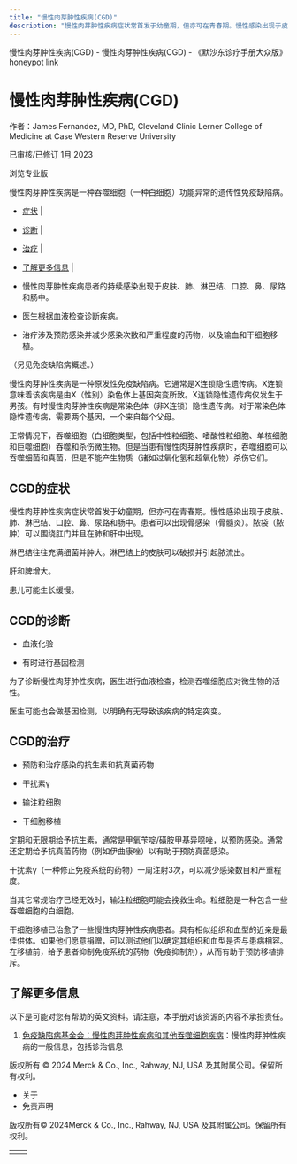 ```yaml
---
title: "慢性肉芽肿性疾病(CGD)"
description: "慢性肉芽肿性疾病症状常首发于幼童期，但亦可在青春期。慢性感染出现于皮肤、肺、淋巴结、口腔、鼻、尿路和肠中。患者可以出现骨感染（骨髓炎）。脓袋（脓肿）可以围绕肛门并且在肺和肝中出现。"
---
```


﻿慢性肉芽肿性疾病(CGD) - 慢性肉芽肿性疾病(CGD) - 《默沙东诊疗手册大众版》 honeypot link

# 慢性肉芽肿性疾病(CGD)

作者：James Fernandez, MD, PhD, Cleveland Clinic Lerner College of Medicine at Case Western
Reserve University

已审核/已修订 1月 2023

浏览专业版

慢性肉芽肿性疾病是一种吞噬细胞（一种白细胞）功能异常的遗传性免疫缺陷病。

- [症状](#症状_v27718921_zh) \|
- [诊断](#诊断_v27718927_zh) \|
- [治疗](#治疗_v27718933_zh) \|
- [了解更多信息](#了解更多信息_v45390259_zh) \|

- 慢性肉芽肿性疾病患者的持续感染出现于皮肤、肺、淋巴结、口腔、鼻、尿路和肠中。

- 医生根据血液检查诊断疾病。

- 治疗涉及预防感染并减少感染次数和严重程度的药物，以及输血和干细胞移植。


（另见免疫缺陷病概述。）

慢性肉芽肿性疾病是一种原发性免疫缺陷病。它通常是X连锁隐性遗传病。X连锁意味着该疾病是由X（性别）染色体上基因突变所致。X连锁隐性遗传病仅发生于男孩。有时慢性肉芽肿性疾病是常染色体（非X连锁）隐性遗传病。对于常染色体隐性遗传病，需要两个基因，一个来自每个父母。

正常情况下，吞噬细胞（白细胞类型，包括中性粒细胞、嗜酸性粒细胞、单核细胞和巨噬细胞）吞噬和杀伤微生物。但是当患有慢性肉芽肿性疾病时，吞噬细胞可以吞噬细菌和真菌，但是不能产生物质（诸如过氧化氢和超氧化物）杀伤它们。

## CGD的症状

慢性肉芽肿性疾病症状常首发于幼童期，但亦可在青春期。慢性感染出现于皮肤、肺、淋巴结、口腔、鼻、尿路和肠中。患者可以出现骨感染（骨髓炎）。脓袋（脓肿）可以围绕肛门并且在肺和肝中出现。

淋巴结往往充满细菌并肿大。淋巴结上的皮肤可以破损并引起脓流出。

肝和脾增大。

患儿可能生长缓慢。

## CGD的诊断

- 血液化验

- 有时进行基因检测


为了诊断慢性肉芽肿性疾病，医生进行血液检查，检测吞噬细胞应对微生物的活性。

医生可能也会做基因检测，以明确有无导致该疾病的特定突变。

## CGD的治疗

- 预防和治疗感染的抗生素和抗真菌药物

- 干扰素γ

- 输注粒细胞

- 干细胞移植


定期和无限期给予抗生素，通常是甲氧苄啶/磺胺甲基异噁唑，以预防感染。通常还定期给予抗真菌药物（例如伊曲康唑）以有助于预防真菌感染。

干扰素γ（一种修正免疫系统的药物）一周注射3次，可以减少感染数目和严重程度。

当其它常规治疗已经无效时，输注粒细胞可能会挽救生命。粒细胞是一种包含一些吞噬细胞的白细胞。

干细胞移植已治愈了一些慢性肉芽肿性疾病患者。具有相似组织和血型的近亲是最佳供体。如果他们愿意捐赠，可以测试他们以确定其组织和血型是否与患病相容。在移植前，给予患者抑制免疫系统的药物（免疫抑制剂），从而有助于预防移植排斥。

## 了解更多信息

以下是可能对您有帮助的英文资料。请注意，本手册对该资源的内容不承担责任。

1. [免疫缺陷病基金会：慢性肉芽肿性疾病和其他吞噬细胞疾病](https://primaryimmune.org/about-primary-immunodeficiencies/specific-disease-types/chronic-granulomatous-disease-and-other-phagocytic-cell-disorders/)：慢性肉芽肿性疾病的一般信息，包括诊治信息




版权所有 © 2024
Merck & Co., Inc., Rahway, NJ, USA 及其附属公司。保留所有权利。

- 关于
- 免责声明

版权所有© 2024Merck & Co., Inc., Rahway, NJ, USA 及其附属公司。保留所有权利。

|     |     |
| --- | --- |
|  |  |